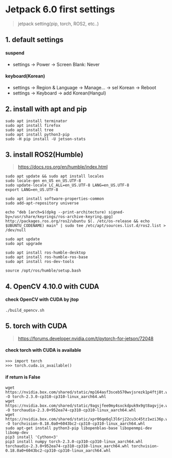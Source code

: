 # Jetpack 6.0 first settings
> jetpack setting(pip, torch, ROS2, etc..)

## 1. default settings
#### suspend
- settings -> Power -> Screen Blank: Never
#### keyboard(Korean)
- settings -> Region & Language -> Manage... -> sel Korean -> Reboot
- settings -> Keyboard -> add Korean(Hangul)

## 2. install with apt and pip
```shell
sudo apt install terminator
sudo apt install firefox
sudo apt install tree
sudo apt install python3-pip
sudo -H pip install -U jetson-stats
```

## 3. install ROS2(Humble)
> https://docs.ros.org/en/humble/index.html
```shell
sudo apt update && sudo apt install locales
sudo locale-gen en_US en_US.UTF-8
sudo update-locale LC_ALL=en_US.UTF-8 LANG=en_US.UTF-8
export LANG=en_US.UTF-8

sudo apt install software-properties-common
sudo add-apt-repository universe

echo "deb [arch=$(dpkg --print-architecture) signed-by=/usr/share/keyrings/ros-archive-keyring.gpg] http://packages.ros.org/ros2/ubuntu $(. /etc/os-release && echo $UBUNTU_CODENAME) main" | sudo tee /etc/apt/sources.list.d/ros2.list > /dev/null

sudo apt update
sudo apt upgrade

sudo apt install ros-humble-desktop
sudo apt install ros-humble-ros-base
sudo apt install ros-dev-tools

source /opt/ros/humble/setup.bash
```

## 4. OpenCV 4.10.0 with CUDA
#### check OpenCV with CUDA by jtop
```shell
./build_opencv.sh
```

## 5. torch with CUDA
> https://forums.developer.nvidia.com/t/pytorch-for-jetson/72048
#### check torch with CUDA is available
```shell
>>> import torch
>>> torch.cuda.is_available()
```
#### if return is False
```shell
wget https://nvidia.box.com/shared/static/mp164asf3sceb570wvjsrezk1p4ftj8t.whl -O torch-2.3.0-cp310-cp310-linux_aarch64.whl
wget https://nvidia.box.com/shared/static/9agsjfee0my4sxckdpuk9x9gt8agvjje.whl -O torchaudio-2.3.0+952ea74-cp310-cp310-linux_aarch64.whl
wget https://nvidia.box.com/shared/static/xpr06qe6ql3l6rj22cu3c45tz1wzi36p.whl -O torchvision-0.18.0a0+6043bc2-cp310-cp310-linux_aarch64.whl
sudo apt-get install python3-pip libopenblas-base libopenmpi-dev libomp-dev
pip3 install 'Cython<3'
pip3 install numpy torch-2.3.0-cp310-cp310-linux_aarch64.whl torchaudio-2.3.0+952ea74-cp310-cp310-linux_aarch64.whl torchvision-0.18.0a0+6043bc2-cp310-cp310-linux_aarch64.whl
```
